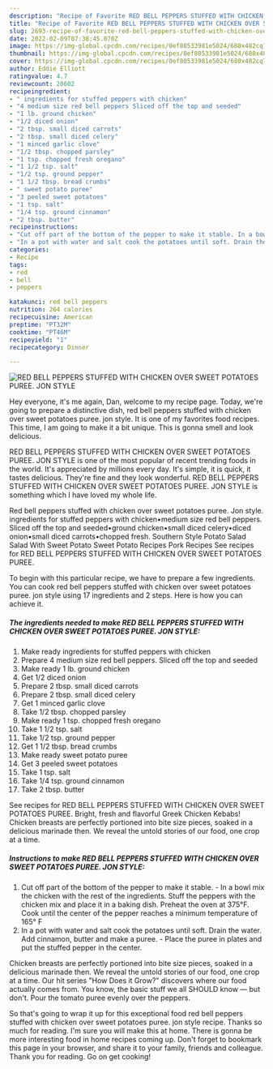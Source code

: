 ```yaml
---
description: "Recipe of Favorite RED BELL PEPPERS STUFFED WITH CHICKEN OVER SWEET POTATOES PUREE. JON STYLE"
title: "Recipe of Favorite RED BELL PEPPERS STUFFED WITH CHICKEN OVER SWEET POTATOES PUREE. JON STYLE"
slug: 2693-recipe-of-favorite-red-bell-peppers-stuffed-with-chicken-over-sweet-potatoes-puree-jon-style
date: 2022-02-09T07:38:45.070Z
image: https://img-global.cpcdn.com/recipes/0ef80533981e5024/680x482cq70/red-bell-peppers-stuffed-with-chicken-over-sweet-potatoes-puree-jon-style-recipe-main-photo.jpg
thumbnail: https://img-global.cpcdn.com/recipes/0ef80533981e5024/680x482cq70/red-bell-peppers-stuffed-with-chicken-over-sweet-potatoes-puree-jon-style-recipe-main-photo.jpg
cover: https://img-global.cpcdn.com/recipes/0ef80533981e5024/680x482cq70/red-bell-peppers-stuffed-with-chicken-over-sweet-potatoes-puree-jon-style-recipe-main-photo.jpg
author: Eddie Elliott
ratingvalue: 4.7
reviewcount: 20602
recipeingredient:
- " ingredients for stuffed peppers with chicken"
- "4 medium size red bell peppers Sliced off the top and seeded"
- "1 lb. ground chicken"
- "1/2 diced onion"
- "2 tbsp. small diced carrots"
- "2 tbsp. small diced celery"
- "1 minced garlic clove"
- "1/2 tbsp. chopped parsley"
- "1 tsp. chopped fresh oregano"
- "1 1/2 tsp. salt"
- "1/2 tsp. ground pepper"
- "1 1/2 tbsp. bread crumbs"
- " sweet potato puree"
- "3 peeled sweet potatoes"
- "1 tsp. salt"
- "1/4 tsp. ground cinnamon"
- "2 tbsp. butter"
recipeinstructions:
- "Cut off part of the bottom of the pepper to make it stable. In a bowl mix the chicken with the rest of the ingredients. Stuff the peppers with the chicken mix and place it in a baking dish. Preheat the oven at 375°F. Cook until the center of the pepper reaches a minimum temperature of 165° F"
- "In a pot with water and salt cook the potatoes until soft. Drain the water. Add cinnamon, butter and make a puree. Place the puree in plates and put the stuffed pepper in the center."
categories:
- Recipe
tags:
- red
- bell
- peppers

katakunci: red bell peppers 
nutrition: 264 calories
recipecuisine: American
preptime: "PT32M"
cooktime: "PT46M"
recipeyield: "1"
recipecategory: Dinner

---
```



![RED BELL PEPPERS STUFFED WITH CHICKEN OVER SWEET POTATOES PUREE. JON STYLE](https://img-global.cpcdn.com/recipes/0ef80533981e5024/680x482cq70/red-bell-peppers-stuffed-with-chicken-over-sweet-potatoes-puree-jon-style-recipe-main-photo.jpg)

Hey everyone, it's me again, Dan, welcome to my recipe page. Today, we're going to prepare a distinctive dish, red bell peppers stuffed with chicken over sweet potatoes puree. jon style. It is one of my favorites food recipes. This time, I am going to make it a bit unique. This is gonna smell and look delicious.

RED BELL PEPPERS STUFFED WITH CHICKEN OVER SWEET POTATOES PUREE. JON STYLE is one of the most popular of recent trending foods in the world. It's appreciated by millions every day. It's simple, it is quick, it tastes delicious. They're fine and they look wonderful. RED BELL PEPPERS STUFFED WITH CHICKEN OVER SWEET POTATOES PUREE. JON STYLE is something which I have loved my whole life.

Red bell peppers stuffed with chicken over sweet potatoes puree. Jon style. ingredients for stuffed peppers with chicken•medium size red bell peppers. Sliced off the top and seeded•ground chicken•small diced celery•diced onion•small diced carrots•chopped fresh. Southern Style Potato Salad Salad With Sweet Potato Sweet Potato Recipes Pork Recipes See recipes for RED BELL PEPPERS STUFFED WITH CHICKEN OVER SWEET POTATOES PUREE.


To begin with this particular recipe, we have to prepare a few ingredients. You can cook red bell peppers stuffed with chicken over sweet potatoes puree. jon style using 17 ingredients and 2 steps. Here is how you can achieve it.

<!--inarticleads1-->

##### The ingredients needed to make RED BELL PEPPERS STUFFED WITH CHICKEN OVER SWEET POTATOES PUREE. JON STYLE:

1. Make ready  ingredients for stuffed peppers with chicken
1. Prepare 4 medium size red bell peppers. Sliced off the top and seeded
1. Make ready 1 lb. ground chicken
1. Get 1/2 diced onion
1. Prepare 2 tbsp. small diced carrots
1. Prepare 2 tbsp. small diced celery
1. Get 1 minced garlic clove
1. Take 1/2 tbsp. chopped parsley
1. Make ready 1 tsp. chopped fresh oregano
1. Take 1 1/2 tsp. salt
1. Take 1/2 tsp. ground pepper
1. Get 1 1/2 tbsp. bread crumbs
1. Make ready  sweet potato puree
1. Get 3 peeled sweet potatoes
1. Take 1 tsp. salt
1. Take 1/4 tsp. ground cinnamon
1. Take 2 tbsp. butter


See recipes for RED BELL PEPPERS STUFFED WITH CHICKEN OVER SWEET POTATOES PUREE. Bright, fresh and flavorful Greek Chicken Kebabs! Chicken breasts are perfectly portioned into bite size pieces, soaked in a delicious marinade then. We reveal the untold stories of our food, one crop at a time. 

<!--inarticleads2-->

##### Instructions to make RED BELL PEPPERS STUFFED WITH CHICKEN OVER SWEET POTATOES PUREE. JON STYLE:

1. Cut off part of the bottom of the pepper to make it stable. - In a bowl mix the chicken with the rest of the ingredients. Stuff the peppers with the chicken mix and place it in a baking dish. Preheat the oven at 375°F. Cook until the center of the pepper reaches a minimum temperature of 165° F
1. In a pot with water and salt cook the potatoes until soft. Drain the water. Add cinnamon, butter and make a puree. - Place the puree in plates and put the stuffed pepper in the center.


Chicken breasts are perfectly portioned into bite size pieces, soaked in a delicious marinade then. We reveal the untold stories of our food, one crop at a time. Our hit series &#34;How Does it Grow?&#34; discovers where our food actually comes from. You know, the basic stuff we all SHOULD know — but don&#39;t. Pour the tomato puree evenly over the peppers. 

So that's going to wrap it up for this exceptional food red bell peppers stuffed with chicken over sweet potatoes puree. jon style recipe. Thanks so much for reading. I'm sure you will make this at home. There is gonna be more interesting food in home recipes coming up. Don't forget to bookmark this page in your browser, and share it to your family, friends and colleague. Thank you for reading. Go on get cooking!
